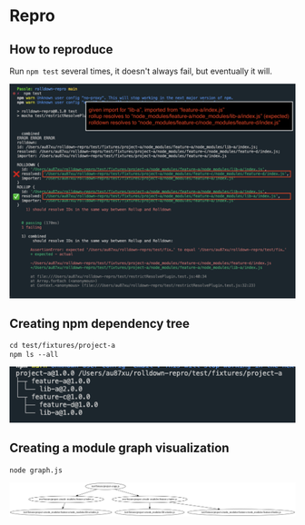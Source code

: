 # Repro

## How to reproduce

Run `npm test` several times, it doesn't always fail, but eventually it will.

![issue](./issue.png)

## Creating npm dependency tree

```
cd test/fixtures/project-a
npm ls --all
```

![dep tree](./npm-dependency-tree.png)

## Creating a module graph visualization

```
node graph.js
```

![module graph](./module-graph.png)